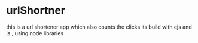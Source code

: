 # urlShortner
this is a url shortener app which also counts the clicks
its build with ejs and js , using node libraries
